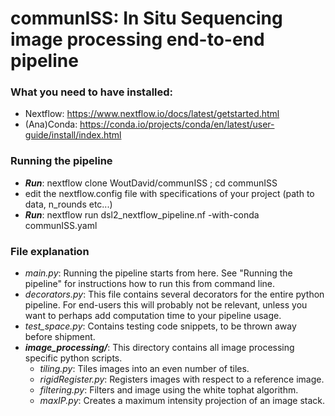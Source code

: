 # communISS: In Situ Sequencing image processing end-to-end pipeline

### What you need to have installed:
- Nextflow: https://www.nextflow.io/docs/latest/getstarted.html
- (Ana)Conda: https://conda.io/projects/conda/en/latest/user-guide/install/index.html

### Running the pipeline
- ***Run***: nextflow clone WoutDavid/communISS ; cd communISS
- edit the nextflow.config file with specifications of your project (path to data, n_rounds etc...)
- ***Run***: nextflow run dsl2_nextflow_pipeline.nf -with-conda communISS.yaml


### File explanation
- *main.py*: Running the pipeline starts from here. See "Running the pipeline" for instructions how to run this from command line.
- *decorators.py*: This file contains several decorators for the entire python pipeline. For end-users this will probably not be relevant, unless you want to perhaps add computation time to your pipeline usage.
- *test_space.py*: Contains testing code snippets, to be thrown away before shipment.
- ***image_processing/***: This directory contains all image processing specific python scripts.
	- *tiling.py*: Tiles images into an even number of tiles.
	- *rigidRegister.py*: Registers images with respect to a reference image.
	- *filtering.py*: Filters and image using the white tophat algorithm.
	- *maxIP.py*: Creates a maximum intensity projection of an image stack.
